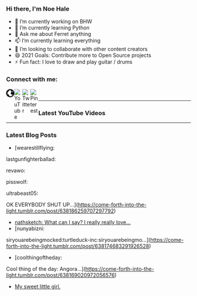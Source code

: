 ### Hi there, I'm Noe Hale

- 🔭 I’m currently working on BHW
- 🌱 I’m currently learning Python
- 💬 Ask me about Ferret anything
- 📫 I’m currently learning everything
- 🔭 I’m looking to collaborate with other content creators
- 😄 2021 Goals: Contribute more to Open Source projects
- ⚡ Fun fact: I love to draw and play guitar / drums

### Connect with me:

[<img align="left" alt="ferretvoice.com" width="22px" src="https://raw.githubusercontent.com/iconic/open-iconic/master/svg/globe.svg" />](https://ferretvoice.com)
[<img align="left" alt="YouTube" width="22px" src="https://cdn.jsdelivr.net/npm/simple-icons@v3/icons/youtube.svg" />](https://www.youtube.com/channel/UCk665XTfaMLVwFVWUmgnDiw)
[<img align="left" alt="Twitter" width="22px" src="https://cdn.jsdelivr.net/npm/simple-icons@v3/icons/twitter.svg" />](https://twitter.com/voiceferret)
[<img align="left" alt="Pinterest" width="22px" src="https://cdn.jsdelivr.net/npm/simple-icons@v3/icons/pinterest.svg" />](https://www.pinterest.com/voiceferret/)

<br />

---

### Latest YouTube Videos


---
### Latest Blog Posts

<!-- BLOG-POST-LIST:START -->
- [wearestillflying:

lastgunfighterballad:

revawo:

pisswolf:


ultrabeast05:

OK EVERYBODY SHUT UP...](https://come-forth-into-the-light.tumblr.com/post/638186259707297792)
- [nathsketch:
What can I say? I really really love...](https://come-forth-into-the-light.tumblr.com/post/638180469869101056)
- [nunyabizni:

siryouarebeingmocked:turtleduck-inc:siryouarebeingmo...](https://come-forth-into-the-light.tumblr.com/post/638174683291926528)
- [coolthingoftheday:

Cool thing of the day: Angora...](https://come-forth-into-the-light.tumblr.com/post/638169020972056576)
- [My sweet little girl.](https://come-forth-into-the-light.tumblr.com/post/638164281779798016)
<!-- BLOG-POST-LIST:END -->
